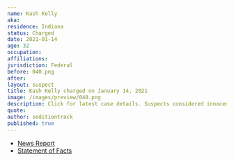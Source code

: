 ```yaml
---
name: Kash Kelly
aka:
residence: Indiana
status: Charged
date: 2021-01-14
age: 32
occupation:
affiliations:
jurisdiction: Federal
before: 040.png
after:
layout: suspect
title: Kash Kelly charged on January 14, 2021
image: /images/preview/040.png
description: Click for latest case details. Suspects considered innocent until proven guilty.
quote:
author: seditiontrack
published: true
---
```


- [News Report](https://www.nwitimes.com/news/update-hammond-man-charged-by-feds-in-capitol-siege/article_3e13f9f1-f6f3-5034-a712-5bbf2f80eb9f.html)
- [Statement of Facts](https://extremism.gwu.edu/sites/g/files/zaxdzs2191/f/Kash%20Lee%20Kelly%20Statement%20of%20Facts.pdf)